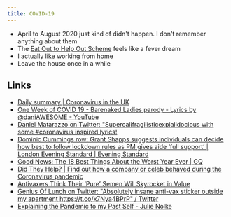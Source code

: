 ```yaml
---
title: COVID-19
---
```


- April to August 2020 just kind of didn't happen. I don't remember anything about them
- The [Eat Out to Help Out Scheme](https://www.gov.uk/guidance/get-a-discount-with-the-eat-out-to-help-out-scheme) feels like a fever dream
- I actually like working from home
- Leave the house once in a while

## Links

- [Daily summary | Coronavirus in the UK](https://coronavirus.data.gov.uk/)
- [One Week of COVID 19 - Barenaked Ladies parody - Lyrics by @daniAWESOME - YouTube](https://www.youtube.com/watch?v=o0APPIOxunM)
- [Daniel Matarazzo on Twitter: "Supercalifragilisticexpialidocious with some #coronavirus inspired lyrics!](https://twitter.com/dannymatz90/status/1242518866279923712)
- [Dominic Cummings row: Grant Shapps suggests individuals can decide how best to follow lockdown rules as PM gives aide ‘full support’ | London Evening Standard | Evening Standard](https://www.standard.co.uk/news/politics/dominic-cummings-grant-shapps-downing-street-briefing-lockdown-a4449356.html)
- [Good News: The 18 Best Things About the Worst Year Ever | GQ](https://www.gq.com/story/the-best-things-about-2020)
- [Did They Help? | Find out how a company or celeb behaved during the Coronavirus pandemic](https://didtheyhelp.com/)
- [Antivaxers Think Their ‘Pure’ Semen Will Skyrocket in Value](https://www.vice.com/en/article/epn8j4/antivax-semen-fertility-covid-vaccine-safe)
- [Genius Of Lunch on Twitter: "Absolutely insane anti-vax sticker outside my apartment https://t.co/x7Nya4BPrP" / Twitter](https://twitter.com/ConorHaloReach/status/1427707880405442573)
- [Explaining the Pandemic to my Past Self - Julie Nolke](https://www.youtube.com/playlist)
